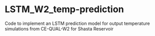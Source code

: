 # LSTM_W2_temp-prediction
Code to implement an LSTM prediction model for output temperature simulations from CE-QUAL-W2 for Shasta Reservoir
